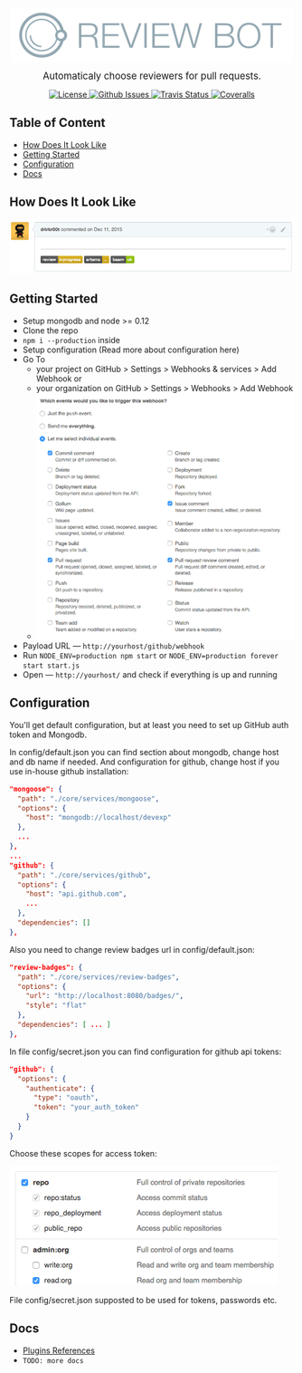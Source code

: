 <div align="center">
  <img src="docs/assets/logo.png" alt="review bot" align="center">
</div>
<p align="center"><big>
Automaticaly choose reviewers for pull requests.
</big></p>
<p align="center">
  <a href="http://opensource.org/licenses/MIT">
    <img src="https://img.shields.io/badge/license-MIT-blue.svg?style=flat" alt="License">
  </a>

  <a href="https://github.com/devexp-org/review-bot/issues">
    <img src="https://img.shields.io/github/issues/devexp-org/review-bot.svg" alt="Github Issues">
  </a>

  <a href="https://travis-ci.org/devexp-org/review-bot">
    <img src="https://img.shields.io/travis/devexp-org/review-bot.svg" alt="Travis Status">
  </a>

  <a href="https://coveralls.io/github/devexp-org/review-bot">
    <img src="https://img.shields.io/coveralls/devexp-org/review-bot.svg" alt="Coveralls">
  </a>
</p>

## Table of Content
* [How Does It Look Like](#how-does-it-look-like)
* [Getting Started](#getting-started)
* [Configuration](#configuration)
* [Docs](#docs)

## How Does It Look Like

![review badges](docs/assets/badges-screenshot.png)

## Getting Started

* Setup mongodb and node >= 0.12
* Clone the repo
* ```npm i --production``` inside
* Setup configuration (Read more about configuration here)
* Go To
  * your project on GitHub > Settings > Webhooks & services > Add Webhook or
  * your organization on GitHub > Settings > Webhooks > Add Webhook
  * ![webhook settings](docs/assets/webhook-settings.png)
* Payload URL — ```http://yourhost/github/webhook```
* Run ```NODE_ENV=production npm start``` or ```NODE_ENV=production forever start start.js```
* Open — ```http://yourhost/``` and check if everything is up and running

## Configuration

You'll get default configuration, but at least you need to set up GitHub auth token and Mongodb.

In config/default.json you can find section about mongodb, change host and db name if needed.
And configuration for github, change host if you use in-house github installation:

```json
"mongoose": {
  "path": "./core/services/mongoose",
  "options": {
    "host": "mongodb://localhost/devexp"
  },
  ...
},
...
"github": {
  "path": "./core/services/github",
  "options": {
    "host": "api.github.com",
    ...
  },
  "dependencies": []
},
```

Also you need to change review badges url in config/default.json:

```json
"review-badges": {
  "path": "./core/services/review-badges",
  "options": {
    "url": "http://localhost:8080/badges/",
    "style": "flat"
  },
  "dependencies": [ ... ]
},
```

In file config/secret.json you can find configuration for github api tokens:

```json
"github": {
  "options": {
    "authenticate": {
      "type": "oauth",
      "token": "your_auth_token"
    }
  }
}
```

Choose these scopes for access token:

![access token](docs/assets/access-token.png)

File config/secret.json supposted to be used for tokens, passwords etc.

## Docs

* [Plugins References](docs/plugins.md)
* ```TODO: more docs```
